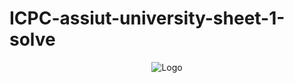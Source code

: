 # ICPC-assiut-university-sheet-1-solve

<P align="center"><img src="https://camo.githubusercontent.com/1ee409025f0ccee2169cc1672da382ec9c8bfa5b4f35b04ad6f571e1115bc687/68747470733a2f2f692e6962622e636f2f336b6e6a43766b2f646f776e6c6f61642e706e67" alt="Logo"/></p>


